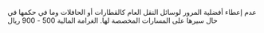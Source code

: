 عدم إعطاء أفضلية المرور لوسائل النقل العام كالقطارات أو الحافلات وما في حكمها في حال سيرها على المسارات المخصصة لها. الغرامة المالية 500 - 900 ريال

